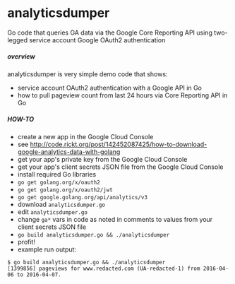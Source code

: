 # analyticsdumper
Go code that queries GA data via the Google Core Reporting API using two-legged service account Google OAuth2 authentication

##### overview
analyticsdumper is very simple demo code that shows:
* service account OAuth2 authentication with a Google API in Go
* how to pull pageview count from last 24 hours via Core Reporting API in Go

##### HOW-TO
* create a new app in the Google Cloud Console
 * see http://code.rickt.org/post/142452087425/how-to-download-google-analytics-data-with-golang
  * get your app's private key from the Google Cloud Console
  * get your app's client secrets JSON file from the Google Cloud Console
* install required Go libraries
 * `go get golang.org/x/oauth2`
 * `go get golang.org/x/oauth2/jwt`
 * `go get google.golang.org/api/analytics/v3`
* download `analyticsdumper.go`
* edit `analyticsdumper.go`
 * change `ga*` vars in code as noted in comments to values from your client secrets JSON file
* `go build analyticsdumper.go && ./analyticsdumper`
* profit!
* example run output:
```
$ go build analyticsdumper.go && ./analyticsdumper
[1399856] pageviews for www.redacted.com (UA-redacted-1) from 2016-04-06 to 2016-04-07.
```
